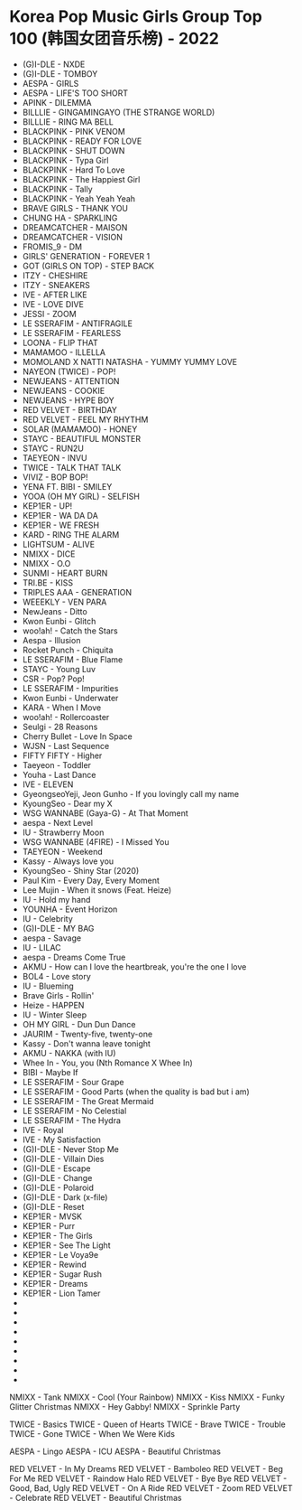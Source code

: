 # Korea Pop Music Girls Group Top 100 (韩国女团音乐榜) - 2022

- (G)I-DLE - NXDE
- (G)I-DLE - TOMBOY
- AESPA - GIRLS
- AESPA - LIFE'S TOO SHORT
- APINK - DILEMMA
- BILLLIE - GINGAMINGAYO (THE STRANGE WORLD)
- BILLLIE - RING MA BELL
- BLACKPINK - PINK VENOM
- BLACKPINK - READY FOR LOVE
- BLACKPINK - SHUT DOWN
- BLACKPINK - Typa Girl
- BLACKPINK - Hard To Love
- BLACKPINK - The Happiest Girl
- BLACKPINK - Tally
- BLACKPINK - Yeah Yeah Yeah
- BRAVE GIRLS - THANK YOU
- CHUNG HA - SPARKLING
- DREAMCATCHER - MAISON
- DREAMCATCHER - VISION
- FROMIS_9 - DM
- GIRLS' GENERATION - FOREVER 1
- GOT (GIRLS ON TOP) - STEP BACK
- ITZY - CHESHIRE
- ITZY - SNEAKERS
- IVE - AFTER LIKE
- IVE - LOVE DIVE
- JESSI - ZOOM
- LE SSERAFIM - ANTIFRAGILE
- LE SSERAFIM - FEARLESS
- LOONA - FLIP THAT
- MAMAMOO - ILLELLA
- MOMOLAND X NATTI NATASHA - YUMMY YUMMY LOVE
- NAYEON (TWICE) - POP!
- NEWJEANS - ATTENTION
- NEWJEANS - COOKIE
- NEWJEANS - HYPE BOY
- RED VELVET - BIRTHDAY
- RED VELVET - FEEL MY RHYTHM
- SOLAR (MAMAMOO) - HONEY
- STAYC - BEAUTIFUL MONSTER
- STAYC - RUN2U
- TAEYEON - INVU
- TWICE - TALK THAT TALK
- VIVIZ - BOP BOP!
- YENA FT. BIBI - SMILEY
- YOOA (OH MY GIRL) - SELFISH
- KEP1ER - UP!
- KEP1ER - WA DA DA
- KEP1ER - WE FRESH
- KARD - RING THE ALARM
- LIGHTSUM - ALIVE
- NMIXX - DICE
- NMIXX - O.O
- SUNMI - HEART BURN
- TRI.BE - KISS
- TRIPLES AAA - GENERATION
- WEEEKLY - VEN PARA
- NewJeans - Ditto
- Kwon Eunbi - Glitch
- woo!ah! - Catch the Stars
- Aespa - Illusion
- Rocket Punch - Chiquita
- LE SSERAFIM - Blue Flame
- STAYC - Young Luv
- CSR - Pop? Pop!
- LE SSERAFIM - Impurities
- Kwon Eunbi - Underwater
- KARA - When I Move
- woo!ah! - Rollercoaster
- Seulgi - 28 Reasons
- Cherry Bullet - Love In Space
- WJSN - Last Sequence
- FIFTY FIFTY - Higher
- Taeyeon - Toddler
- Youha - Last Dance
- IVE - ELEVEN
- GyeongseoYeji, Jeon Gunho - If you lovingly call my name
- KyoungSeo - Dear my X
- WSG WANNABE (Gaya-G) - At That Moment
- aespa - Next Level
- IU - Strawberry Moon
- WSG WANNABE (4FIRE) - I Missed You
- TAEYEON - Weekend
- Kassy - Always love you
- KyoungSeo - Shiny Star (2020)
- Paul Kim - Every Day, Every Moment
- Lee Mujin - When it snows (Feat. Heize)
- IU - Hold my hand
- YOUNHA - Event Horizon
- IU - Celebrity
- (G)I-DLE - MY BAG
- aespa - Savage
- IU - LILAC
- aespa - Dreams Come True
- AKMU - How can I love the heartbreak, you're the one I love
- BOL4 - Love story
- IU - Blueming
- Brave Girls - Rollin'
- Heize - HAPPEN
- IU - Winter Sleep
- OH MY GIRL - Dun Dun Dance
- JAURIM - Twenty-five, twenty-one
- Kassy - Don't wanna leave tonight
- AKMU - NAKKA (with IU)
- Whee In - You, you (Nth Romance X Whee In)
- BIBI - Maybe If
- LE SSERAFIM - Sour Grape
- LE SSERAFIM - Good Parts (when the quality is bad but i am)
- LE SSERAFIM - The Great Mermaid
- LE SSERAFIM - No Celestial
- LE SSERAFIM - The Hydra
- IVE - Royal
- IVE - My Satisfaction
- (G)I-DLE - Never Stop Me
- (G)I-DLE - Villain Dies
- (G)I-DLE - Escape
- (G)I-DLE - Change
- (G)I-DLE - Polaroid
- (G)I-DLE - Dark (x-file)
- (G)I-DLE - Reset
- KEP1ER - MVSK
- KEP1ER - Purr
- KEP1ER - The Girls
- KEP1ER - See The Light
- KEP1ER - Le Voya9e
- KEP1ER - Rewind
- KEP1ER - Sugar Rush
- KEP1ER - Dreams
- KEP1ER - Lion Tamer
- 
- 
- 
- 
- 
- 
- 
- 
- 






































NMIXX - Tank
NMIXX - Cool (Your Rainbow)
NMIXX - Kiss
NMIXX - Funky Glitter Christmas
NMIXX - Hey Gabby!
NMIXX - Sprinkle Party




TWICE - Basics
TWICE - Queen of Hearts
TWICE - Brave
TWICE - Trouble
TWICE - Gone
TWICE - When We Were Kids






AESPA - Lingo
AESPA - ICU
AESPA - Beautiful Christmas





RED VELVET - In My Dreams
RED VELVET - Bamboleo
RED VELVET - Beg For Me
RED VELVET - Raindow Halo
RED VELVET - Bye Bye
RED VELVET - Good, Bad, Ugly
RED VELVET - On A Ride
RED VELVET - Zoom
RED VELVET - Celebrate
RED VELVET - Beautiful Christmas
